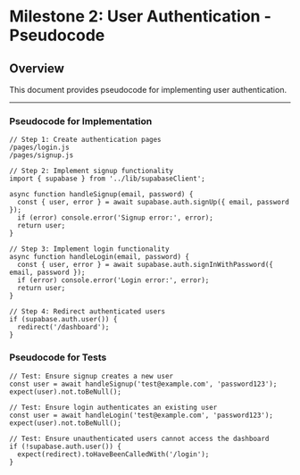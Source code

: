 # Milestone 2: User Authentication - Pseudocode

## Overview
This document provides pseudocode for implementing user authentication.

---

### **Pseudocode for Implementation**
```plaintext
// Step 1: Create authentication pages
/pages/login.js
/pages/signup.js

// Step 2: Implement signup functionality
import { supabase } from '../lib/supabaseClient';

async function handleSignup(email, password) {
  const { user, error } = await supabase.auth.signUp({ email, password });
  if (error) console.error('Signup error:', error);
  return user;
}

// Step 3: Implement login functionality
async function handleLogin(email, password) {
  const { user, error } = await supabase.auth.signInWithPassword({ email, password });
  if (error) console.error('Login error:', error);
  return user;
}

// Step 4: Redirect authenticated users
if (supabase.auth.user()) {
  redirect('/dashboard');
}
```

### **Pseudocode for Tests**
```plaintext
// Test: Ensure signup creates a new user
const user = await handleSignup('test@example.com', 'password123');
expect(user).not.toBeNull();

// Test: Ensure login authenticates an existing user
const user = await handleLogin('test@example.com', 'password123');
expect(user).not.toBeNull();

// Test: Ensure unauthenticated users cannot access the dashboard
if (!supabase.auth.user()) {
  expect(redirect).toHaveBeenCalledWith('/login');
}
```

